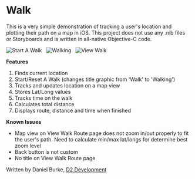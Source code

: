 # Walk

This is a very simple demonstration of tracking a user's location and plotting their path on a map in iOS.  This project does not use any .nib files or Storyboards and is written in all-native Objective-C code.

![Start A Walk](http://d2burke.com/github_images/walk-1.png "Start A Walk") &nbsp; ![Walking](http://d2burke.com/github_images/walk-2.png "Walking") &nbsp; ![View Walk](http://d2burke.com/github_images/walk-3.png "View Walk")

**Features**

1. Finds current location
2. Start/Reset A Walk (changes title graphic from 'Walk' to 'Walking')
3. Tracks and updates location on a map view
4. Stores Lat/Long values
5. Tracks time on the walk
6. Calculates total distance
7. Displays route, distance and time when finished

**Known Issues**

- Map view on View Walk Route page does not zoom in/out properly to fit the user's path.  Need to calculate min/max lat/longs for determine best zoom level
- Back button is not custom
- No title on View Walk Route page

Written by Daniel Burke, [D2 Development](http://www.d2burke.com)